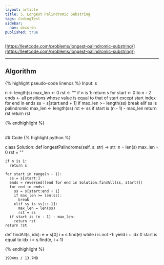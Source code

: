 ```yaml
---
layout: article
title: 5. Longest Palindromic Substring
tags: CodingTest
sidebar:
  nav: docs-en
published: true
---
```


[https://leetcode.com/problems/longest-palindromic-substring/](https://leetcode.com/problems/longest-palindromic-substring/)

<!--more-->

---

## Algorithm
{% highlight pseudo-code linenos %}
Input: s

n ← length(s)
max_len ← 0
rst ← ""
if n is 1:
  return s
for start ← 0 to n - 2
  ends ← all positions whose value is equal to that of start except start index
  for end in ends
    ss = s[start:end + 1]
    if max_len >= length(ss)
      break
    elif ss is palindromic
      max_len ← length(ss)
      rst ← ss
  if start is (n - 1) - max_len
    return rst
return rst

{% endhighlight %}

<br>
## Code
{% highlight python %}

class Solution:
  def longestPalindrome(self, s: str) -> str:
    n = len(s)
    max_len = 0
    rst = ""

    if n is 1:
      return s

    for start in range(n - 1):
      ss = s[start:]
      ends = reversed([end for end in Solution.findAll(ss, start)])
      for end in ends:
        ss = s[start:end + 1]
        if max_len >= len(ss):
          break
        elif ss is ss[::-1]:
          max_len = len(ss)
          rst = ss
      if start is (n - 1) - max_len:
        return rst
    return rst

  def findAll(s, idx):
    e = s[0]
    i = s.find(e)
    while i is not -1:
      yield i + idx  # start is equal to idx
      i = s.find(e, i + 1)

{% endhighlight %}

    1904ms / 13.7MB
